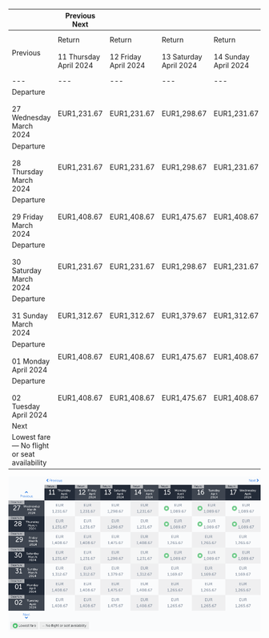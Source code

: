 |     | Previous Next |     |     |     |     |     |     |
| --- | --- | --- | --- | --- | --- | --- | --- |
| Previous | Return<br><br>11 Thursday April 2024 | Return<br><br>12 Friday April 2024 | Return<br><br>13 Saturday April 2024 | Return<br><br>14 Sunday April 2024 | Return<br><br>15 Monday April 2024 | Return<br><br>16 Tuesday April 2024 | Return<br><br>17 Wednesday April 2024 |
| --- | --- | --- | --- | --- | --- | --- | --- |
| Departure<br><br>27 Wednesday March 2024 | EUR1,231.67 | EUR1,231.67 | EUR1,298.67 | EUR1,231.67 | EUR1,089.67 | EUR1,089.67 | EUR1,089.67 |
| Departure<br><br>28 Thursday March 2024 | EUR1,231.67 | EUR1,231.67 | EUR1,298.67 | EUR1,231.67 | EUR1,089.67 | EUR1,089.67 | EUR1,089.67 |
| Departure<br><br>29 Friday March 2024 | EUR1,408.67 | EUR1,408.67 | EUR1,475.67 | EUR1,408.67 | EUR1,265.67 | EUR1,265.67 | EUR1,265.67 |
| Departure<br><br>30 Saturday March 2024 | EUR1,231.67 | EUR1,231.67 | EUR1,298.67 | EUR1,231.67 | EUR1,089.67 | EUR1,089.67 | EUR1,089.67 |
| Departure<br><br>31 Sunday March 2024 | EUR1,312.67 | EUR1,312.67 | EUR1,379.67 | EUR1,312.67 | EUR1,169.67 | EUR1,169.67 | EUR1,169.67 |
| Departure<br><br>01 Monday April 2024 | EUR1,408.67 | EUR1,408.67 | EUR1,475.67 | EUR1,408.67 | EUR1,265.67 | EUR1,265.67 | EUR1,265.67 |
| Departure<br><br>02 Tuesday April 2024 | EUR1,408.67 | EUR1,408.67 | EUR1,475.67 | EUR1,408.67 | EUR1,265.67 | EUR1,265.67 | EUR1,265.67 |
| Next |
| Lowest fare — No flight or seat availability |     |     |     |     |     |     |     |

![](turkish-airlines.png)